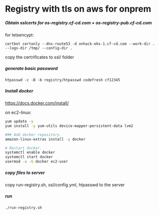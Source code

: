 
# Registry with tls on aws for onprem

##### Obtain sslcerts for os-registry.cf-cd.com + os-registry-pub.cf-cd.com  
for letsencypt:  
```
certbot certonly --dns-route53 -d onhack-eks-1.cf-cd.com --work-dir . --logs-dir /tmp/ --config-dir .
```
copy the certrificates to ssl/ folder

##### generate basic password  
```
htpasswd -c -B -b registry/htpasswd codefresh cf12345
```

##### Install docker
https://docs.docker.com/install/ 


on ec2-linux:  
```bash
yum update -y
yum install -y yum-utils device-mapper-persistent-data lvm2

### Add docker repository.
amazon-linux-extras install -y docker

# Restart docker.
systemctl enable docker
systemctl start docker
usermod -a -G docker ec2-user
```

##### copy files to server
copy run-registry.sh, ssl/config.yml, htpasswd to the server

##### run 
```
./run-registry.sh 
```

